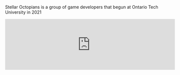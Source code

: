 
Stellar Octopians is a group of game developers that begun at Ontario Tech University in 2021 

<iframe frameborder="0" src="https://itch.io/embed/2572251?bg_color=000000&amp;fg_color=ffffff&amp;link_color=5bfada&amp;border_color=333333" width="552" height="167"><a href="https://constantine-pallas.itch.io/starlight">Starlight by Constantine Pallas, Lilian Anderson, Mason Desjarlais, Rylan Dressler, Daniel Fiuk, Gavin Cole</a></iframe>
